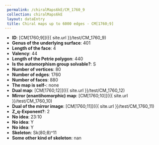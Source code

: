 ```yaml
--- 
 permalink: /chiralMaps6kE/CM_1760_9 
 collection: chiralMaps6kE
 layout: dataEntry
 title: Chiral maps up to 6000 edges - CM[1760;9]
---
```


- **ID**: [CM[1760;9]]({{ site.url }}/test/CM_1760_9)
- **Genus of the underlying surface**: 401
- **Length of the face**: 4
- **Valency**: 44
- **Length of the Petrie polygon**: 440
- **Is the automorphism group solvable?**: S
- **Number of vertices**: 80
- **Number of edges**: 1760
- **Number of faces**: 880
- **The map is self-**: none
- **Dual map**: [CM[1760;12]]({{ site.url }}/test/CM_1760_12)
- **Mirror (enantihomorphic) map**: [CM[1760;10]]({{ site.url }}/test/CM_1760_10)
- **Dual of the mirror image**: [CM[1760;11]]({{ site.url }}/test/CM_1760_11)
- **Z_q-Exponent?**: 2
- **No idea**:  23:10
- **No idea**: Y
- **No idea**: Y
- **Skeleton**: Sk(80;8)^11
- **Some other kind of skeleton**: nan
